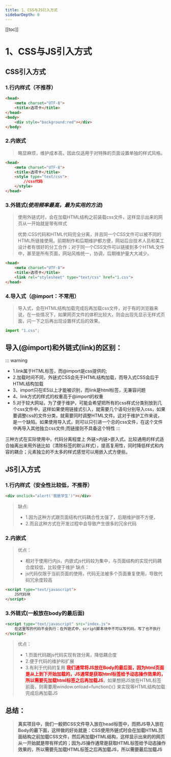 ```yaml
---
title: 1、CSS与JS引入方式
sidebarDepth: 0
---
```

[[toc]]
# 1、CSS与JS引入方式

## CSS引入方式
### 1.行内样式（不推荐）
```html
<head>
    <meta charset="UTF-8">
    <title>选项卡</title>
</head>
<body>
	<div style="background:red"></div>
</body>
```
### 2.内嵌式
>略显麻烦，维护成本高，因此仅适用于对特殊的页面设置单独的样式风格。
```html
<head>
    <meta charset="UTF-8">
    <title>选项卡</title>
    <style type="text/css">
        //css代码
    </style>
</head>
```
### 3.外链式(*使用频率最高，最为实用的方法*)
>使用外链式时，会在加载HTML结构之前装载css文件，这样显示出来的网页从一开始就是带有样式
>
>优势:CSS代码和HTML代码完全分离，并且同一个CSS文件可以被不同的HTML所链接使用。前期制作和后期维护都方便，网站后台技术人员和美工设计者有很好的分工合作；对于同一个CSS文件可以链接到多个HTML文件中，甚至是所有页面，网站风格统一，协调，后期维护量大大减少。
>
```html
<head>
    <meta charset="UTF-8">
    <title>选项卡</title>
    <link rel="stylesheet" type="text/css" href="1.css">
</head>
```
### 4.导入式（@import：不常用）
>导入式，会在HTML结构加载完成后再加载css文件，对于有的浏览器来说，在一些情况下，如果网页文件的体积比较大，则会出现先显示无样式页面，闪一下之后再出现设置样式后的效果。
```javascript
import "1.css";
```
## 导入(@import)和外链式(link)的区别：
::: warning
- 1.link属于HTML标签，而@import是css提供的;
- 2.加载时间不同，外链式CSS会先于HTML结构加载，而导入式CSS会后于HTML结构加载
- 3、import只在IE5以上才能被识别，而link是html标签，无兼容问题
- 4、link方式的样式的权重高于@import的权重
- 5.对于较大网站，为了便于维护，可能会希望把所有的css样式分类别放到几个css文件中，这样如果使用链接式引入，就需要几个语句分别导入css，如果要调整css的文件分类，就需要同时调整HTML文件。这对于维护工作来说，是一个缺陷。如果使用导入式，则可以只引进一个总的css文件，在这个文件中再导入其他独立css文件;而链接则不具备这个特性
:::

三种方式在实际使用中，代码分离程度上 外链>内链>嵌入式。比较通用的样式适合抽离出来用外链比如（清除标签的默认样式），提高复用性，同时降低样式和内容的耦合；元素独立的不太多的样式感觉可以用嵌入式方便些。
## JS引入方式
### **1.行内样式（安全性比较低，不推荐）**
```html
<div onclick="alert('我是学生')"></div>
```
>缺点:
>- 1.因为这种方式跟页面结构代码耦合性太强了，后期维护很不方便，
>- 2.而且这种方式在开发过程中会导致产生很多的冗余代码

### **2.内嵌式**
>优点：
>- 相对于使用行内js，内嵌式js代码较为集中，与页面结构的实现代码耦合度较低，比较便于维护
>缺点：
>- js代码仅限于当前页面的使用，代码无法被多个页面重复使用，导致代码冗余度较高
```html
<script type="text/javascript">
	JS代码块
</script>
```
### **3.外链式**(一般放在body的最后面)
```html
<script type="text/javascript" src="index.js">
	在这里写的代码不会执行：在外链式中，script脚本块中不可以写代码，写了也不执行
</script>
```
>优点：
>- 1.页面代码跟js代码实现有效分离，降低耦合度
>- 2.便于代码的维护和扩展
>- 3.有利于代码的复用
**<font color=red>我们通常将JS放在Body的最后面，因为html页面是从上到下开始加载的，JS通常是获取html标签给予动态操作效果的，所以需要先加载html标签之后再加载JS</font>**，如果想把JS放在HTML标签前面，则需要用window.onload=function(){} 来实现等HTML结构加载完成后再加载JS
## 总结：
> **真实项目中，我们一般把CSS文件导入放在head标签中，而把JS导入放在Body的最下面，这样做的好处就是：CSS使用外链式时会在加载HTML页面结构之前加载CSS文件，然后再加载HTML结构，这样显示出来的的网页从一开始就是带有样式的；因为JS操作通常是获取HTML标签给予动态操作效果的，所以需要先加载HTML标签之后再加载JS，所以需要最后加载JS**